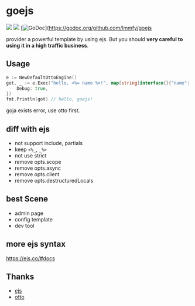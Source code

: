 # goejs

![](https://github.com/lmmfy/goejs/workflows/gotest/badge.svg)
![](https://github.com/lmmfy/goejs/workflows/style-check/badge.svg)
[![GoDoc](https://godoc.org/github.com/lmmfy/goejs?status.svg)](https://godoc.org/github.com/lmmfy/goejs

provider a powerful template by using ejs. But you should **very careful to using it in a high traffic business**.


## Usage

```go
e := NewDefaultOttoEngine()
got, _ := e.Exec("hello, <%= name %>!", map[string]interface{}{"name": "goejs"}, &contract.Option{
	Debug: true,
})
fmt.Println(got) // hello, goejs!
```

goja exists error, use otto first.

## diff with ejs

- not support include, partials
- keep `<%_`, `_%>`
- not use strict
- remove opts.scope
- remove opts.async
- remove opts.client
- remove opts.destructuredLocals

## best Scene

- admin page
- config template 
- dev tool

## more ejs syntax

https://ejs.co/#docs

## Thanks

- [ejs](https://github.com/mde/ejs/)
- [otto](https://github.com/robertkrimen/otto)
